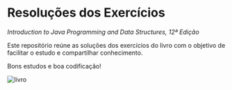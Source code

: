 # Resoluções dos Exercícios  
*Introduction to Java Programming and Data Structures, 12ª Edição*


Este repositório reúne as soluções dos exercícios do livro com o objetivo de facilitar o estudo e compartilhar conhecimento.


Bons estudos e boa codificação!

![livro](https://i.imgur.com/3166CEn.png)


